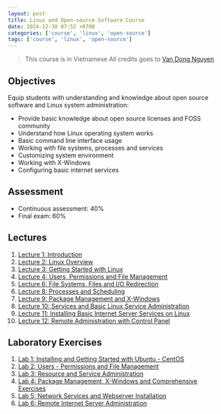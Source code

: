 ```yaml
---
layout: post
title: Linux and Open-source Software Course
date: 2024-12-30 07:52 +0700
categories: ['course', 'linux', 'open-source']
tags: ['course', 'linux', 'open-source']
---
```


> This course is in Vietnamese
> All credits goes to [Van Dong Nguyen](https://hdtlu.github.io/2015-2016/linux.html)

## Objectives

Equip students with understanding and knowledge about open source software and Linux system administration:

- Provide basic knowledge about open source licenses and FOSS community
- Understand how Linux operating system works
- Basic command line interface usage
- Working with file systems, processes and services
- Customizing system environment
- Working with X-Windows
- Configuring basic internet services

## Assessment

- Continuous assessment: 40%
- Final exam: 60%

## Lectures

1. [Lecture 1: Introduction](/assets/download/linux/Linux-OpenSource-1.pdf)
2. [Lecture 2: Linux Overview](/assets/download/linux/Linux-OpenSource-2.pdf)
3. [Lecture 3: Getting Started with Linux](/assets/download/linux/Linux-OpenSource-3.pdf)
4. [Lecture 4: Users, Permissions and File Management](/assets/download/linux/Linux-OpenSource-4.pdf)
5. [Lecture 6: File Systems, Files and I/O Redirection](/assets/download/linux/Linux-OpenSource-6.pdf)
6. [Lecture 8: Processes and Scheduling](/assets/download/linux/Linux-OpenSource-8.pdf)
7. [Lecture 9: Package Management and X-Windows](/assets/download/linux/Linux-OpenSource-9.pdf)
8. [Lecture 10: Services and Basic Linux Service Administration](/assets/download/linux/Linux-OpenSource-10.pdf)
9. [Lecture 11: Installing Basic Internet Server Services on Linux](/assets/download/linux/Linux-OpenSource-11.pdf)
10. [Lecture 12: Remote Administration with Control Panel](/assets/download/linux/Linux-OpenSource-12.pdf)

## Laboratory Exercises

1. [Lab 1: Installing and Getting Started with Ubuntu - CentOS](/assets/download/linux/Linux-Lab-1.pdf)
2. [Lab 2: Users - Permissions and File Management](/assets/download/linux/Linux-Lab-2.pdf)
3. [Lab 3: Resource and Service Administration](/assets/download/linux/Linux-Lab-3.pdf)
4. [Lab 4: Package Management, X-Windows and Comprehensive Exercises](/assets/download/linux/Linux-Lab-4.pdf)
5. [Lab 5: Network Services and Webserver Installation](/assets/download/linux/Linux-Lab-5.pdf)
6. [Lab 6: Remote Internet Server Administration](/assets/download/linux/Linux-Lab-6.pdf)
